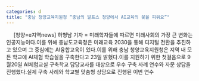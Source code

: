 ```yaml
---
categories: d
title: "충남 청양교육지원청 “충남의 알프스 청양에서 AI교육의 꽃을 피워요”"
---
```

&nbsp;&nbsp;&nbsp;&nbsp; [청양=e지역news] 허형남 기자 = 미래학자들에 따르면 미래사회의 가장 큰 변화는 인공지능이다.이를 위해 충남도교육청은 미래교육 2030을 통해 디지털 전환을 추진하고 있으며 그 중심에는 AI융합교육이 있다.이를 위해 충남 청양교육지원청은 지역 내 모든 학교에 AI체험 학습실을 구축한다고 23일 밝혔다.이를 지원하기 위한 첫걸음으로 9월20일 AI체험교실 구축학교 담당교사를 대상으로 우수 구축 사례 연수와 자문 상담을 진행했다.실제 구축 사례와 학교별 맞춤형 상담으로 진행된 이번 연수